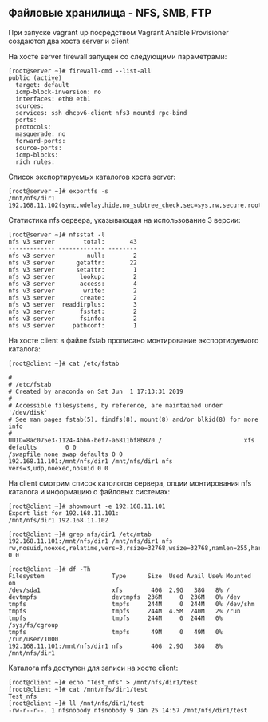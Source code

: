 ## Файловые хранилища - NFS, SMB, FTP

При запуске vagrant up посредством Vagrant Ansible Provisioner создаются два хоста server и client 

На хосте server firewall запущен со следующими параметрами:

```console
[root@server ~]# firewall-cmd --list-all
public (active)
  target: default
  icmp-block-inversion: no
  interfaces: eth0 eth1
  sources: 
  services: ssh dhcpv6-client nfs3 mountd rpc-bind
  ports: 
  protocols: 
  masquerade: no
  forward-ports: 
  source-ports: 
  icmp-blocks: 
  rich rules:
```

Список экспортируемых каталогов хоста server:
```console
[root@server ~]# exportfs -s
/mnt/nfs/dir1  192.168.11.102(sync,wdelay,hide,no_subtree_check,sec=sys,rw,secure,root_squash,no_all_squash)
```

Статистика nfs сервера, указывающая на использование 3 версии:
```console
[root@server ~]# nfsstat -l
nfs v3 server        total:       43 
------------- ------------- --------
nfs v3 server         null:        2 
nfs v3 server      getattr:       22 
nfs v3 server      setattr:        1 
nfs v3 server       lookup:        2 
nfs v3 server       access:        4 
nfs v3 server        write:        2 
nfs v3 server       create:        2 
nfs v3 server  readdirplus:        3 
nfs v3 server       fsstat:        2 
nfs v3 server       fsinfo:        2 
nfs v3 server     pathconf:        1
```

На хосте client в файле fstab прописано монтирование экспортируемого каталога:
```console
[root@client ~]# cat /etc/fstab 

#
# /etc/fstab
# Created by anaconda on Sat Jun  1 17:13:31 2019
#
# Accessible filesystems, by reference, are maintained under '/dev/disk'
# See man pages fstab(5), findfs(8), mount(8) and/or blkid(8) for more info
#
UUID=8ac075e3-1124-4bb6-bef7-a6811bf8b870 /                       xfs     defaults        0 0
/swapfile none swap defaults 0 0
192.168.11.101:/mnt/nfs/dir1 /mnt/nfs/dir1 nfs vers=3,udp,noexec,nosuid 0 0
```
На client cмотрим список катологов сервера, опции монтирования nfs каталога и информацию о файловых системах:
```console
[root@client ~]# showmount -e 192.168.11.101
Export list for 192.168.11.101:
/mnt/nfs/dir1 192.168.11.102

[root@client ~]# grep nfs/dir1 /etc/mtab
192.168.11.101:/mnt/nfs/dir1 /mnt/nfs/dir1 nfs rw,nosuid,noexec,relatime,vers=3,rsize=32768,wsize=32768,namlen=255,hard,proto=udp,timeo=11,retrans=3,sec=sys,mountaddr=192.168.11.101,mountvers=3,mountport=20048,mountproto=udp,local_lock=none,addr=192.168.11.101 0 0

[root@client ~]# df -Th
Filesystem                   Type      Size  Used Avail Use% Mounted on
/dev/sda1                    xfs        40G  2.9G   38G   8% /
devtmpfs                     devtmpfs  236M     0  236M   0% /dev
tmpfs                        tmpfs     244M     0  244M   0% /dev/shm
tmpfs                        tmpfs     244M  4.5M  240M   2% /run
tmpfs                        tmpfs     244M     0  244M   0% /sys/fs/cgroup
tmpfs                        tmpfs      49M     0   49M   0% /run/user/1000
192.168.11.101:/mnt/nfs/dir1 nfs        40G  2.9G   38G   8% /mnt/nfs/dir1
```
Каталога nfs доступен для записи на хосте client:

```console
[root@client ~]# echo "Test_nfs" > /mnt/nfs/dir1/test
[root@client ~]# cat /mnt/nfs/dir1/test 
Test_nfs
[root@client ~]# ll /mnt/nfs/dir1/test 
-rw-r--r--. 1 nfsnobody nfsnobody 9 Jan 25 14:57 /mnt/nfs/dir1/test
```
